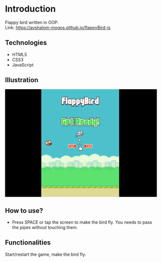 # Introduction
Flappy bird written in OOP.  
Link: https://avshalom-mogos.github.io/flappyBird-js

## Technologies
- HTML5
- CSS3
- JavaScript

## Illustration
<img src="https://raw.githubusercontent.com/Avshalom-Mogos/portfolio/master/src/assests/GIFs/flappyBird.gif"/>

## How to use?
- Press SPACE or tap the screen to make the bird fly. You needs to pass the pipes without touching them.

## Functionalities
Start/restart the game, make the bird fly.
